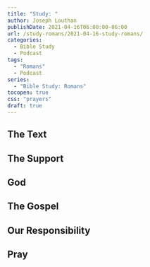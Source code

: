 ```yaml
---
title: "Study: "
author: Joseph Louthan
publishDate: 2021-04-16T06:00:00-06:00
url: /study-romans/2021-04-16-study-romans/
categories:
  - Bible Study
  - Podcast
tags:
  - "Romans"
  - Podcast
series:
  - "Bible Study: Romans"
tocopen: true
css: "prayers"
draft: true
---
```

## The Text

## The Support

## God

## The Gospel

## Our Responsibility

## Pray

<div style="font-variant: small-caps;">

</div>

```text

```

